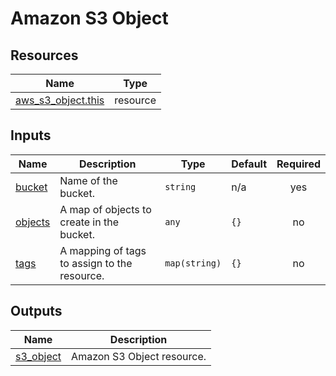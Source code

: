 # Amazon S3 Object

## Resources

| Name                                                                                                        | Type     |
| ----------------------------------------------------------------------------------------------------------- | -------- |
| [aws_s3_object.this](https://registry.terraform.io/providers/hashicorp/aws/latest/docs/resources/s3_object) | resource |

## Inputs

| Name                                                   | Description                                  | Type          | Default | Required |
| ------------------------------------------------------ | -------------------------------------------- | ------------- | ------- | :------: |
| <a name="input_bucket"></a> [bucket](#input_bucket)    | Name of the bucket.                          | `string`      | n/a     |   yes    |
| <a name="input_objects"></a> [objects](#input_objects) | A map of objects to create in the bucket.    | `any`         | `{}`    |    no    |
| <a name="input_tags"></a> [tags](#input_tags)          | A mapping of tags to assign to the resource. | `map(string)` | `{}`    |    no    |

## Outputs

| Name                                                           | Description                |
| -------------------------------------------------------------- | -------------------------- |
| <a name="output_s3_object"></a> [s3_object](#output_s3_object) | Amazon S3 Object resource. |

